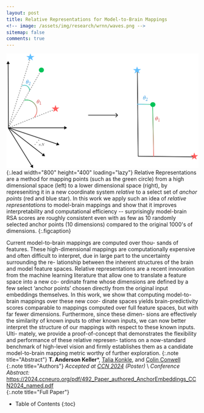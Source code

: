 ```yaml
---
layout: post
title: Relative Representations for Model-to-Brain Mappings 
<!-- image: /assets/img/research/wrnn/waves.png -->
sitemap: false
comments: true
---
```

<!-- ![Full-width image](/assets/img/overview_long.png){:.lead width="800" height="100" loading="lazy"} -->
![Relative_Reps](/assets/img/research/relative_reps/Relative_Reps.png){:.lead width="800" height="400" loading="lazy"}
Relative Representations are a method for mapping points (such as the green circle) from a high dimensional space (left) to a lower dimensional space (right), by represeniting it in a new coordinate system _relative_ to a select set of _anchor points_ (red and blue star). In this work we apply such an idea of _relative representations_ to model-brain mappings and show that it improves interpretability and computational efficiency -- surprisingly model-brain RSA scores are roughly consistent even with as few as 10 randomly selected anchor points (10 dimensions) compared to the original 1000's of dimensions.
{:.figcaption}

Current model-to-brain mappings are computed over thou- sands of features. These high-dimensional mappings are computationally expensive and often difficult to interpret, due in large part to the uncertainty surrounding the re- lationship between the inherent structures of the brain and model feature spaces. Relative representations are a recent innovation from the machine learning literature that allow one to translate a feature space into a new co- ordinate frame whose dimensions are defined by a few select ‘anchor points’ chosen directly from the original input embeddings themselves. In this work, we show that computing model-to-brain mappings over these new coor- dinate spaces yields brain-predictivity scores comparable to mappings computed over full feature spaces, but with far fewer dimensions. Furthermore, since these dimen- sions are effectively the similarity of known inputs to other known inputs, we can now better interpret the structure of our mappings with respect to these known inputs. Ulti- mately, we provide a proof-of-concept that demonstrates the flexibility and performance of these relative represen- tations on a now-standard benchmark of high-level vision and firmly establishes them as a candidate model-to-brain mapping metric worthy of further exploration.
{:.note title="Abstract"}
**T. Anderson Keller***, [Talia Konkle](https://psychology.fas.harvard.edu/people/talia-konkle), and [Colin Conwell](https://colinconwell.github.io)
{:.note title="Authors"}
*Accepted at [CCN 2024](https://2024.ccneuro.org) (Poster)* \\
*Conference Abstract:* <https://2024.ccneuro.org/pdf/492_Paper_authored_AnchorEmbeddings_CCN2024_named.pdf>  
{:.note title="Full Paper"}
 

<!-- {:.lead} -->

- Table of Contents
{:toc}